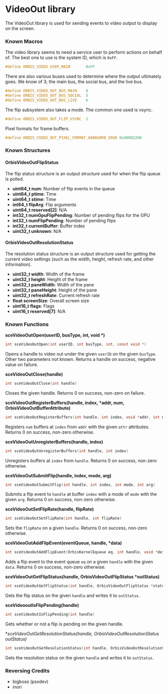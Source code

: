 # VideoOut library
The VideoOut library is used for sending events to video output to display on the screen.

### Known Macros
The video library seems to need a service user to perform actions on behalf of. The best one to use is the system ID, which is `0xFF`.

```c
#define ORBIS_VIDEO_USER_MAIN		0xFF
```

There are also various buses used to determine where the output ultimately goes. We know of 3; the main bus, the social bus, and the live bus.

```c
#define ORBIS_VIDEO_OUT_BUS_MAIN	0
#define ORBIS_VIDEO_OUT_BUS_SOCIAL	5
#define ORBIS_VIDEO_OUT_BUS_LIVE	6
```

The flip subsystem also takes a mode. The common one used is vsync.

```c
#define ORBIS_VIDEO_OUT_FLIP_VSYNC  1
```

Pixel formats for frame buffers.

```c
#define ORBIS_VIDEO_OUT_PIXEL_FORMAT_A8B8G8R8_SRGB 0x80002200
```



### Known Structures

#### OrbisVideoOutFlipStatus
The flip status structure is an output structure used for when the flip queue is polled.

- **uint64_t num**: Number of flip events in the queue
- **uint64_t ptime**: Time
- **uint64_t stime**: Time
- **int64_t flipArg**: Flip arguments
- **uint64_t reserved[2]**: N/A
- **int32_t numGpuFlipPending**: Number of pending flips for the GPU
- **int32_t numFlipPending**: Number of pending flips
- **int32_t currentBuffer**: Buffer index
- **uint32_t unknown**: N/A

#### OrbisVideoOutResolutionStatus
The resolution status structure is an output structure used for getting the current video settings (such as the width, height, refresh rate, and other information).

- **uint32_t width**: Width of the frame
- **uint32_t height**: Height of the frame
- **uint32_t paneWidth**: Width of the pane
- **uint32_t paneHeight**: Height of the pane
- **uint32_t refreshRate**: Current refresh rate
- **float screenSize**: Overall screen size
- **uint16_t flags**: Flags
- **uint16_t reserved[7]**: N/A

### Known Functions
**sceVideoOutOpen(userID, busType, int, void \*)**

```c
int sceVideoOutOpen(int userID, int busType, int, const void *)
```

Opens a handle to video out under the given `userID` on the given `busType`. Other two parameters not known. Returns a handle on success, negative value on failure.

**sceVideoOutClose(handle)**

```c
int sceVideoOutClose(int handle)
```

Closes the given handle. Returns 0 on success, non-zero on failure.

**sceVideoOutRegisterBuffers(handle, index, \*addr, num, OrbisVideoOutBufferAttribute)**

```c
int sceVideoOutRegisterBuffers(int handle, int index, void *addr, int num, OrbisVideoOutBufferAttribute *attr)
```

Registers `num` buffers at `index` from `addr` with the given `attr` attributes. Returns 0 on success, non-zero otherwise.

**sceVideoOutUnregisterBuffers(handle, index)**

```c
int sceVideoOutUnregisterBuffers(int handle, int index)
```

Unregisters buffers at `index` from `handle`. Returns 0 on success, non-zero otherwise.

**sceVideoOutSubmitFlip(handle, index, mode, arg)**

```c
int sceVideoOutSubmitFlip(int handle, int index, int mode, int arg)
```

Submits a flip event to `handle` at buffer `index` with a mode of `mode` with the given `arg`. Returns 0 on success, non-zero otherwise.

**sceVideoOutSetFlipRate(handle, flipRate)**

```c
int sceVideoOutSetFlipRate(int handle, int flipRate)
```

Sets the `flipRate` on a given `handle`. Returns 0 on success, non-zero otherwise.

**sceVideoOutAddFlipEvent(eventQueue, handle, \*data)**

```c
int sceVideoOutAddFlipEvent(OrbisKernelEqueue eq, int handle, void *data)
```

Adds a flip event to the event queue `eq` on a given `handle` with the given `data`. Returns 0 on success, non-zero otherwise.

**sceVideoOutGetFlipStatus(handle, OrbisVideoOutFlipStatus \*outStatus)**

```c
int sceVideoOutGetFlipStatus(int handle, OrbisVideoOutFlipStatus *status)
```

Gets the flip status on the given `handle` and writes it to `outStatus`.

**sceVideooutIsFlipPending(handle)**

```c
int sceVideoOutIsFlipPending(int handle)
```

Gets whether or not a flip is pending on the given handle.

**sceVideoOutGetResolutionStatus(handle, OrbisVideoOutResolutionStatus *outStatus)**

```c
int sceVideoOutGetResolutionStatus(int handle, OrbisVideoOutResolutionStatus *status)
```

Gets the resolution status on the given `handle` and writes it to `outStatus`.

### Reversing Credits
- bigboss (psxdev)
- inori